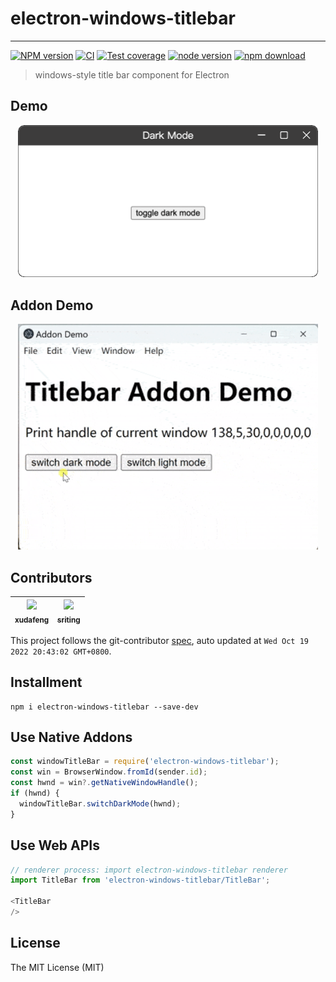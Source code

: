 # electron-windows-titlebar

---

[![NPM version][npm-image]][npm-url]
[![CI][CI-image]][CI-url]
[![Test coverage][codecov-image]][codecov-url]
[![node version][node-image]][node-url]
[![npm download][download-image]][download-url]

[npm-image]: https://img.shields.io/npm/v/electron-windows-titlebar.svg
[npm-url]: https://npmjs.org/package/electron-windows-titlebar
[CI-image]: https://github.com/electron-modules/electron-windows-titlebar/actions/workflows/ci.yml/badge.svg
[CI-url]: https://github.com/electron-modules/electron-windows-titlebar/actions/workflows/ci.yml
[codecov-image]: https://img.shields.io/codecov/c/github/electron-modules/electron-windows-titlebar.svg?logo=codecov
[codecov-url]: https://codecov.io/gh/electron-modules/electron-windows-titlebar
[node-image]: https://img.shields.io/badge/node.js-%3E=_8-green.svg
[node-url]: http://nodejs.org/download/
[download-image]: https://img.shields.io/npm/dm/electron-windows-titlebar.svg
[download-url]: https://npmjs.org/package/electron-windows-titlebar

> windows-style title bar component for Electron

## Demo

<p align="center">
  <img
    src="./demo.gif"
    width="480"
  />
</p>

## Addon Demo

<p align="center">
  <img
    src="./addon-demo.gif"
    width="480"
  />
</p>

<!-- GITCONTRIBUTOR_START -->

## Contributors

|[<img src="https://avatars.githubusercontent.com/u/1011681?v=4" width="100px;"/><br/><sub><b>xudafeng</b></sub>](https://github.com/xudafeng)<br/>|[<img src="https://avatars.githubusercontent.com/u/17586742?v=4" width="100px;"/><br/><sub><b>sriting</b></sub>](https://github.com/sriting)<br/>|
| :---: | :---: |


This project follows the git-contributor [spec](https://github.com/xudafeng/git-contributor), auto updated at `Wed Oct 19 2022 20:43:02 GMT+0800`.

<!-- GITCONTRIBUTOR_END -->

## Installment

```shell
npm i electron-windows-titlebar --save-dev
```

## Use Native Addons

```javascript
const windowTitleBar = require('electron-windows-titlebar');
const win = BrowserWindow.fromId(sender.id);
const hwnd = win?.getNativeWindowHandle();
if (hwnd) {
  windowTitleBar.switchDarkMode(hwnd);
}
```

## Use Web APIs

```javascript
// renderer process: import electron-windows-titlebar renderer
import TitleBar from 'electron-windows-titlebar/TitleBar';

<TitleBar
/>
```

## License

The MIT License (MIT)
